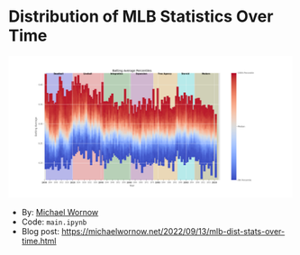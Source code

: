 # Distribution of MLB Statistics Over Time

![gradient__avg](markdown_images/gradient__avg.png)

* By: [Michael Wornow](https://michaelwornow.net/)
* Code: `main.ipynb`
* Blog post: https://michaelwornow.net/2022/09/13/mlb-dist-stats-over-time.html